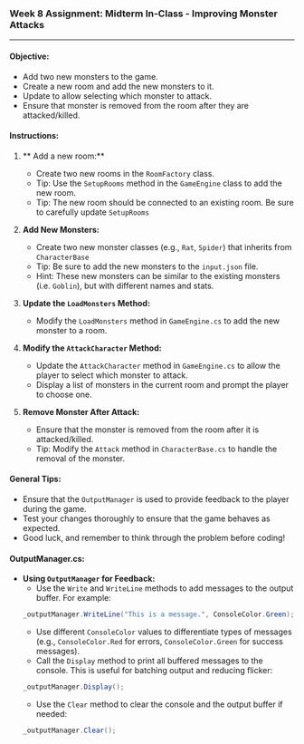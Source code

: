 ### Week 8 Assignment: Midterm In-Class - Improving Monster Attacks

---

#### Objective:
- Add two new monsters to the game.
- Create a new room and add the new monsters to it.
- Update to allow selecting which monster to attack.
- Ensure that monster is removed from the room after they are attacked/killed.

#### Instructions:
1. ** Add a new room:**
	- Create two new rooms in the `RoomFactory` class.
	- Tip: Use the `SetupRooms` method in the `GameEngine` class to add the new room.
	- Tip: The new room should be connected to an existing room.  Be sure to carefully update `SetupRooms`
	
2. **Add New Monsters:**
	- Create two new monster classes (e.g., `Rat`, `Spider`) that inherits from `CharacterBase`
	- Tip: Be sure to add the new monsters to the `input.json` file.
	- Hint: These new monsters can be similar to the existing monsters (i.e. `Goblin`), but with different names and stats.

3. **Update the `LoadMonsters` Method:**
	- Modify the `LoadMonsters` method in `GameEngine.cs` to add the new monster to a room.

4. **Modify the `AttackCharacter` Method:**
	- Update the `AttackCharacter` method in `GameEngine.cs` to allow the player to select which monster to attack.
	- Display a list of monsters in the current room and prompt the player to choose one.

5. **Remove Monster After Attack:**
	- Ensure that the monster is removed from the room after it is attacked/killed.
	- Tip: Modify the `Attack` method in `CharacterBase.cs` to handle the removal of the monster.

#### General Tips:
- Ensure that the `OutputManager` is used to provide feedback to the player during the game.
- Test your changes thoroughly to ensure that the game behaves as expected.
- Good luck, and remember to think through the problem before coding!

#### OutputManager.cs:
- **Using `OutputManager` for Feedback:**
	- Use the `Write` and `WriteLine` methods to add messages to the output buffer. For example:
	```csharp
	_outputManager.WriteLine("This is a message.", ConsoleColor.Green);
	```
	- Use different `ConsoleColor` values to differentiate types of messages (e.g., `ConsoleColor.Red` for errors, `ConsoleColor.Green` for success messages).
	- Call the `Display` method to print all buffered messages to the console. This is useful for batching output and reducing flicker:
	```csharp
	_outputManager.Display();
	```
	- Use the `Clear` method to clear the console and the output buffer if needed:
	```csharp
	_outputManager.Clear();
	```


